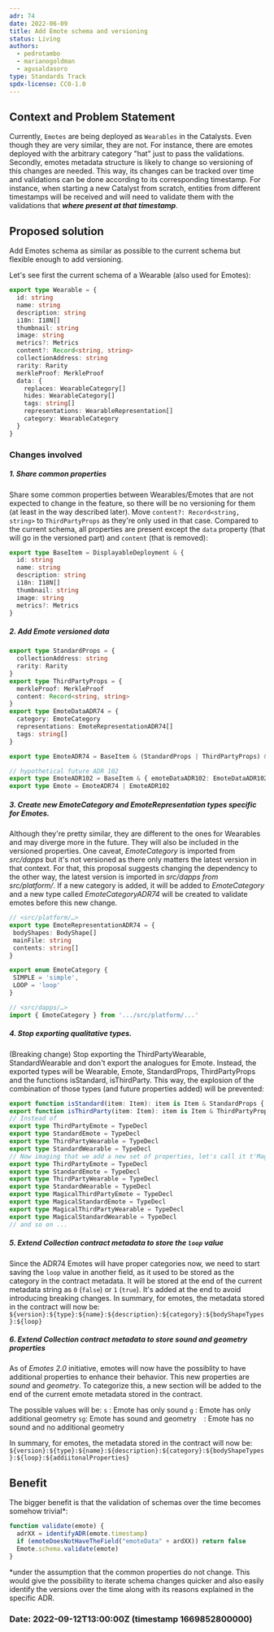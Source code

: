 ```yaml
---
adr: 74
date: 2022-06-09
title: Add Emote schema and versioning
status: Living
authors:
  - pedrotambo
  - marianogoldman
  - agusaldasoro
type: Standards Track
spdx-license: CC0-1.0
---
```


## Context and Problem Statement

Currently, `Emotes` are being deployed as `Wearables` in the Catalysts. Even though they are very similar, they are not. For instance, there are emotes deployed with the arbitrary category "hat" just to pass the validations.
Secondly, emotes metadata structure is likely to change so versioning of this changes are needed. This way, its changes can be tracked over time and validations can be done according to its corresponding timestamp. For instance, when starting a new Catalyst from scratch, entities from different timestamps will be received and will need to validate them with the validations that **_where present at that timestamp_**.

## Proposed solution

Add Emotes schema as similar as possible to the current schema but flexible enough to add versioning.

Let's see first the current schema of a Wearable (also used for Emotes):

```typescript
export type Wearable = {
  id: string
  name: string
  description: string
  i18n: I18N[]
  thumbnail: string
  image: string
  metrics?: Metrics
  content?: Record<string, string>
  collectionAddress: string
  rarity: Rarity
  merkleProof: MerkleProof
  data: {
    replaces: WearableCategory[]
    hides: WearableCategory[]
    tags: string[]
    representations: WearableRepresentation[]
    category: WearableCategory
  }
}
```

### Changes involved

##### 1. Share common properties

Share some common properties between Wearables/Emotes that are not expected to change in the feature, so there will be no versioning for them (at least in the way described later). Move `content?: Record<string, string>` to `ThirdPartyProps` as they're only used in that case. Compared to the current schema, all properties are present except the `data` property (that will go in the versioned part) and `content` (that is removed):

```typescript
export type BaseItem = DisplayableDeployment & {
  id: string
  name: string
  description: string
  i18n: I18N[]
  thumbnail: string
  image: string
  metrics?: Metrics
}
```

##### 2. Add Emote versioned data

```typescript
export type StandardProps = {
  collectionAddress: string
  rarity: Rarity
}
export type ThirdPartyProps = {
  merkleProof: MerkleProof
  content: Record<string, string>
}
export type EmoteDataADR74 = {
  category: EmoteCategory
  representations: EmoteRepresentationADR74[]
  tags: string[]
}

export type EmoteADR74 = BaseItem & (StandardProps | ThirdPartyProps) & { emoteDataADR74: EmoteDataADR74 }

// hypothetical future ADR 102
export type EmoteADR102 = BaseItem & { emoteDataADR102: EmoteDataADR102 }
export type Emote = EmoteADR74 | EmoteADR102
```

##### 3. Create new EmoteCategory and EmoteRepresentation types specific for Emotes.

Although they're pretty similar, they are different to the ones for Wearables and may diverge more in the future. They will also be included in the versioned properties.
One caveat, _EmoteCategory_ is imported from _src/dapps_ but it's not versioned as there only matters the latest version in that context. For that, this proposal suggests changing the dependency to the other way, the latest version is imported in _src/dapps from src/platform/_.
If a new category is added, it will be added to _EmoteCategory_ and a new type called _EmoteCategoryADR74_ will be created to validate emotes before this new change.

```typescript
// <src/platform/…>
export type EmoteRepresentationADR74 = {
 bodyShapes: BodyShape[]
 mainFile: string
 contents: string[]
}

export enum EmoteCategory {
 SIMPLE = 'simple',
 LOOP = 'loop'
}

// <src/dapps/…>
import { EmoteCategory } from '.../src/platform/...'
```

##### 4. Stop exporting qualitative types.

(Breaking change) Stop exporting the ThirdPartyWearable, StandardWearable and don't export the analogues for Emote. Instead, the exported types will be Wearable, Emote, StandardProps, ThirdPartyProps and the functions isStandard, isThirdParty. This way, the explosion of the combination of those types (and future properties added) will be prevented:

```typescript
export function isStandard(item: Item): item is Item & StandardProps { /* ... */ }
export function isThirdParty(item: Item): item is Item & ThirdPartyProps { /* ... */ }
// Instead of
export type ThirdPartyEmote = TypeDecl
export type StandardEmote = TypeDecl
export type ThirdPartyWearable = TypeDecl
export type StandardWearable = TypeDecl
// Now imaging that we add a new set of properties, let's call it t'Magical' that is combinable with the others:
export type ThirdPartyEmote = TypeDecl
export type StandardEmote = TypeDecl
export type ThirdPartyWearable = TypeDecl
export type StandardWearable = TypeDecl
export type MagicalThirdPartyEmote = TypeDecl
export type MagicalStandardEmote = TypeDecl
export type MagicalThirdPartyWearable = TypeDecl
export type MagicalStandardWearable = TypeDecl
// and so on ...
```

##### 5. Extend Collection contract metadata to store the `loop` value

Since the ADR74 Emotes will have proper categories now, we need to start saving the `loop` value in another field, as it used to be stored as the category in the contract metadata. It will be stored at the end of the current metadata string as `0` (`false`) or `1` (`true`). It's added at the end to avoid introducing breaking changes.
In summary, for emotes, the metadata stored in the contract will now be:
`${version}:${type}:${name}:${description}:${category}:${bodyShapeTypes}:${loop}`

##### 6. Extend Collection contract metadata to store sound and geometry properties
As of *Emotes 2.0* initiative, emotes will now have the possiblity to have additional properties to enhance their behavior. This new properties are *sound* and *geometry*. To categorize this, a new section will be added to the end of the current emote metadata stored in the contract.

The possible values will be:
`s` : Emote has only sound
`g` : Emote has only additional geometry
`sg`: Emote has sound and geometry
` ` : Emote has no sound and no additional geometry

In summary, for emotes, the metadata stored in the contract will now be:
`${version}:${type}:${name}:${description}:${category}:${bodyShapeTypes}:${loop}:${addiitonalProperties}`

## Benefit

The bigger benefit is that the validation of schemas over the time becomes somehow trivial\*:

```typescript
function validate(emote) {
  adrXX = identifyADR(emote.timestamp)
  if (emoteDoesNotHaveTheField("emoteData" + ardXX)) return false
  Emote.schema.validate(emote)
}
```

\*under the assumption that the common properties do not change.
This would give the possibility to iterate schema changes quicker and also easily identify the versions over the time along with its reasons explained in the specific ADR.

### Date: 2022-09-12T13:00:00Z (timestamp 1669852800000)
